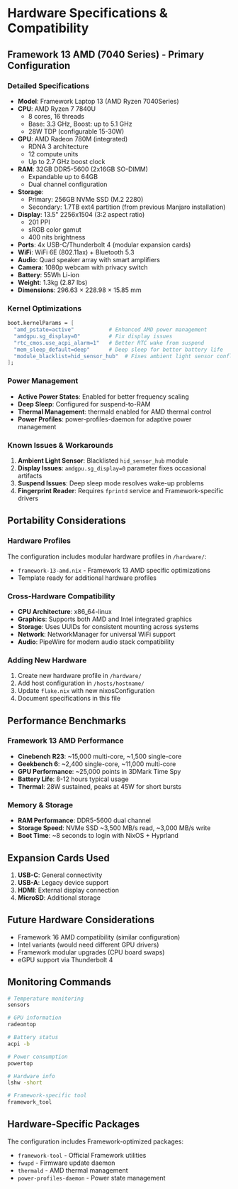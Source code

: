 # Hardware Specifications & Compatibility

## Framework 13 AMD (7040 Series) - Primary Configuration

### Detailed Specifications
- **Model**: Framework Laptop 13 (AMD Ryzen 7040Series)
- **CPU**: AMD Ryzen 7 7840U
  - 8 cores, 16 threads
  - Base: 3.3 GHz, Boost: up to 5.1 GHz
  - 28W TDP (configurable 15-30W)
- **GPU**: AMD Radeon 780M (integrated)
  - RDNA 3 architecture
  - 12 compute units
  - Up to 2.7 GHz boost clock
- **RAM**: 32GB DDR5-5600 (2x16GB SO-DIMM)
  - Expandable up to 64GB
  - Dual channel configuration
- **Storage**: 
  - Primary: 256GB NVMe SSD (M.2 2280)
  - Secondary: 1.7TB ext4 partition (from previous Manjaro installation)
- **Display**: 13.5" 2256x1504 (3:2 aspect ratio)
  - 201 PPI
  - sRGB color gamut
  - 400 nits brightness
- **Ports**: 4x USB-C/Thunderbolt 4 (modular expansion cards)
- **WiFi**: WiFi 6E (802.11ax) + Bluetooth 5.3
- **Audio**: Quad speaker array with smart amplifiers
- **Camera**: 1080p webcam with privacy switch
- **Battery**: 55Wh Li-ion
- **Weight**: 1.3kg (2.87 lbs)
- **Dimensions**: 296.63 × 228.98 × 15.85 mm

### Kernel Optimizations
```nix
boot.kernelParams = [
  "amd_pstate=active"           # Enhanced AMD power management
  "amdgpu.sg_display=0"         # Fix display issues
  "rtc_cmos.use_acpi_alarm=1"   # Better RTC wake from suspend
  "mem_sleep_default=deep"      # Deep sleep for better battery life
  "module_blacklist=hid_sensor_hub"  # Fixes ambient light sensor conflicts
];
```

### Power Management
- **Active Power States**: Enabled for better frequency scaling
- **Deep Sleep**: Configured for suspend-to-RAM
- **Thermal Management**: thermald enabled for AMD thermal control
- **Power Profiles**: power-profiles-daemon for adaptive power management

### Known Issues & Workarounds
1. **Ambient Light Sensor**: Blacklisted `hid_sensor_hub` module
2. **Display Issues**: `amdgpu.sg_display=0` parameter fixes occasional artifacts
3. **Suspend Issues**: Deep sleep mode resolves wake-up problems
4. **Fingerprint Reader**: Requires `fprintd` service and Framework-specific drivers

## Portability Considerations

### Hardware Profiles
The configuration includes modular hardware profiles in `/hardware/`:
- `framework-13-amd.nix` - Framework 13 AMD specific optimizations
- Template ready for additional hardware profiles

### Cross-Hardware Compatibility
- **CPU Architecture**: x86_64-linux
- **Graphics**: Supports both AMD and Intel integrated graphics
- **Storage**: Uses UUIDs for consistent mounting across systems
- **Network**: NetworkManager for universal WiFi support
- **Audio**: PipeWire for modern audio stack compatibility

### Adding New Hardware
1. Create new hardware profile in `/hardware/`
2. Add host configuration in `/hosts/hostname/`
3. Update `flake.nix` with new nixosConfiguration
4. Document specifications in this file

## Performance Benchmarks

### Framework 13 AMD Performance
- **Cinebench R23**: ~15,000 multi-core, ~1,500 single-core
- **Geekbench 6**: ~2,400 single-core, ~11,000 multi-core
- **GPU Performance**: ~25,000 points in 3DMark Time Spy
- **Battery Life**: 8-12 hours typical usage
- **Thermal**: 28W sustained, peaks at 45W for short bursts

### Memory & Storage
- **RAM Performance**: DDR5-5600 dual channel
- **Storage Speed**: NVMe SSD ~3,500 MB/s read, ~3,000 MB/s write
- **Boot Time**: ~8 seconds to login with NixOS + Hyprland

## Expansion Cards Used
1. **USB-C**: General connectivity
2. **USB-A**: Legacy device support  
3. **HDMI**: External display connection
4. **MicroSD**: Additional storage

## Future Hardware Considerations
- Framework 16 AMD compatibility (similar configuration)
- Intel variants (would need different GPU drivers)
- Framework modular upgrades (CPU board swaps)
- eGPU support via Thunderbolt 4

## Monitoring Commands
```bash
# Temperature monitoring
sensors

# GPU information
radeontop

# Battery status
acpi -b

# Power consumption
powertop

# Hardware info
lshw -short

# Framework-specific tool
framework_tool
```

## Hardware-Specific Packages
The configuration includes Framework-optimized packages:
- `framework-tool` - Official Framework utilities
- `fwupd` - Firmware update daemon
- `thermald` - AMD thermal management
- `power-profiles-daemon` - Power state management